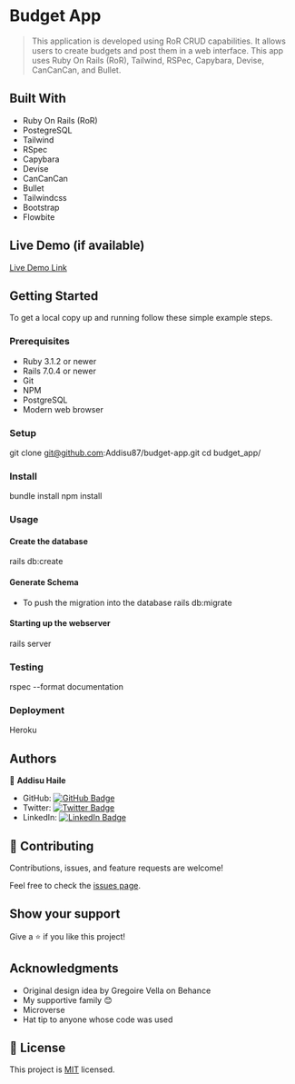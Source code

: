 # Budget App

> This application is developed using RoR CRUD capabilities. It allows users to create budgets and post them in a web interface. This app uses Ruby On Rails (RoR), Tailwind, RSPec, Capybara, Devise, CanCanCan, and Bullet.

## Built With

- Ruby On Rails (RoR)
- PostegreSQL
- Tailwind
- RSpec
- Capybara
- Devise
- CanCanCan
- Bullet
- Tailwindcss
- Bootstrap
- Flowbite

## Live Demo (if available)

[Live Demo Link]()

## Getting Started

To get a local copy up and running follow these simple example steps.

### Prerequisites

- Ruby 3.1.2 or newer
- Rails 7.0.4 or newer
- Git
- NPM
- PostgreSQL
- Modern web browser

### Setup

git clone git@github.com:Addisu87/budget-app.git
cd budget_app/

### Install

bundle install
npm install

### Usage

#### Create the database

rails db:create

#### Generate Schema

- To push the migration into the database
  rails db:migrate

#### Starting up the webserver

rails server

### Testing

rspec --format documentation

### Deployment

Heroku

## Authors

👤 **Addisu Haile**

- GitHub: [![GitHub Badge](https://img.shields.io/badge/-Addisu87-white?logo=GitHub&logoColor=181717&style=plastic)](https://github.com/Addisu87)
- Twitter: [![Twitter Badge](https://img.shields.io/badge/-AddisuTedla-white?logo=Twitter&logoColor=1DA1F2&style=plastic)](https://twitter.com/AddisuTedla)
- LinkedIn: [![LinkedIn Badge](https://img.shields.io/badge/-addisu_tedla-white?logo=LinkedIn&logoColor=1DA1F2&style=plastic)](https://linkedin.com/in/addisu-tedla/)

## 🤝 Contributing

Contributions, issues, and feature requests are welcome!

Feel free to check the [issues page](../../issues/).

## Show your support

Give a ⭐️ if you like this project!

## Acknowledgments

- Original design idea by Gregoire Vella on Behance
- My supportive family 😊
- Microverse
- Hat tip to anyone whose code was used

## 📝 License

This project is [MIT](./LICENSE) licensed.
